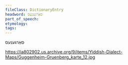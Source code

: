```yaml
---
fileClass: DictionaryEntry
headword: סאַרגענעס
part_of_speech: 
etymology: 
tags: 
---
```

סאַרגענעס

https://ia802902.us.archive.org/9/items/Yiddish-Dialect-Maps/Guggenheim-Gruenberg_karte_12.jpg